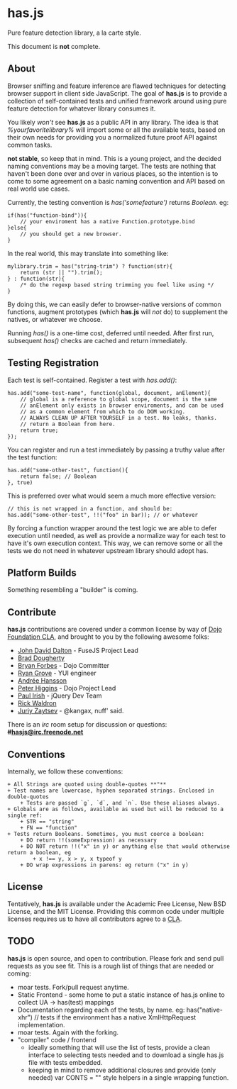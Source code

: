 # has.js

Pure feature detection library, a la carte style.

This document is **not** complete. 

## About

Browser sniffing and feature inference are flawed techniques for detecting browser support in client side JavaScript. The goal of 
**has.js** is to provide a collection of self-contained tests and unified framework around using pure feature detection for whatever 
library consumes it. 

You likely _won't_ see **has.js** as a public API in any library. The idea is that _%yourfavoritelibrary%_ will import some or all
the available tests, based on their own needs for providing you a normalized future proof API against common tasks.

**not stable**, so keep that in mind. This is a young project, and the decided naming conventions may be a moving target. 
The tests are nothing that haven't been done over and over in various places,
so the intention is to come to some agreement on a basic naming convention and API based on real world use cases.

Currently, the testing convention is _has('somefeature')_ returns _Boolean_. eg:

    if(has("function-bind")){
        // your enviroment has a native Function.prototype.bind
    }else{
        // you should get a new browser. 
    }
    
In the real world, this may translate into something like:

    mylibrary.trim = has("string-trim") ? function(str){
        return (str || "").trim();
    } : function(str){
        /* do the regexp based string trimming you feel like using */
    }

By doing this, we can easily defer to browser-native versions of common functions, augment prototypes (which **has.js** will _not_ do) to 
supplement the natives, or whatever we choose.

Running _has()_ is a one-time cost, deferred until needed. After first run, subsequent _has()_ checks are cached and return immediately.

## Testing Registration

Each test is self-contained. Register a test with _has.add()_:

    has.add("some-test-name", function(global, document, anElement){
        // global is a reference to global scope, document is the same
        // anElement only exists in browser enviroments, and can be used
        // as a common element from which to do DOM working.
        // ALWAYS CLEAN UP AFTER YOURSELF in a test. No leaks, thanks. 
        // return a Boolean from here.
        return true; 
    });
    
You can register and run a test immediately by passing a truthy value after the test function:

    has.add("some-other-test", function(){
        return false; // Boolean
    }, true)

This is preferred over what would seem a much more effective version:

    // this is not wrapped in a function, and should be:
    has.add("some-other-test", !!("foo" in bar)); // or whatever
    
By forcing a function wrapper around the test logic we are able to defer execution until needed, as well as provide a normalize way for 
each test to have it's own execution context. This way, we can remove some or all the tests we do not need in whatever upstream library
should adopt has.

## Platform Builds

Something resembling a "builder" is coming. 

## Contribute

**has.js** contributions are covered under a common license by way of [Dojo Foundation CLA](http://dojofoundation.org/cla), and brought to you by the following awesome folks:

  + [John David Dalton](http://allyoucanleet.com/) - FuseJS Project Lead
  + [Brad Dougherty](http://github.com/bdougherty)
  + [Bryan Forbes](http://http://www.reigndropsfall.net) - Dojo Committer
  + [Ryan Grove](http://twitter.com/yaypie) - YUI engineer
  + [Andrée Hansson](http://github.com/peol)
  + [Peter Higgins](http://higginsforpresident.net) - Dojo Project Lead
  + [Paul Irish](http://paulirish.com) - jQuery Dev Team
  + [Rick Waldron](http://github.com/rwldrn/)
  + [Juriy Zaytsev](http://perfectionkills.com) - @kangax, nuff' said.
  
There is an _irc_ room setup for discussion or questions: **#hasjs@irc.freenode.net**

## Conventions

Internally, we follow these conventions:

    + All Strings are quoted using double-quotes **"**
    + Test names are lowercase, hyphen separated strings. Enclosed in double-quotes
        + Tests are passed `g`, `d`, and `n`. Use these aliases always.
    + Globals are as follows, available as used but will be reduced to a single ref:
        + STR == "string"
        + FN == "function"
    + Tests return Booleans. Sometimes, you must coerce a boolean:
        + DO return !!(someExpression) as necessary
        + DO N0T return !!("x" in y) or anything else that would otherwise return a boolean, eg
            + x !== y, x > y, x typeof y
        + DO wrap expressions in parens: eg return ("x" in y)

## License 

Tentatively, **has.js** is available under the Academic Free License, New BSD License, and the MIT License. Providing this common code under multiple licenses requires us to have all contributors agree to a [CLA](http://dojofoundation.org/cla).

## TODO

**has.js** is open source, and open to contribution. Please fork and send pull requests as you see fit. This is a rough list of things that are needed or coming:

  + moar tests. Fork/pull request anytime. 
  + Static Frontend - some home to put a static instance of has.js online to collect UA -> has(test) mappings
  + Documentation regarding each of the tests, by name. eg: has("native-xhr") // tests if the environment has a native XmlHttpRequest implementation. 
  + moar tests. Again with the forking. 
  + "compiler" code / frontend 
     + ideally something that will use the list of tests, provide a clean interface to selecting tests needed and to download a single has.js file with tests embedded.
     + keeping in mind to remove additional closures and provide (only needed) var CONTS = "" style helpers in a single wrapping function. 
